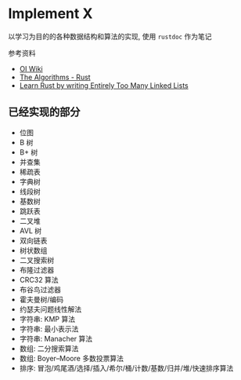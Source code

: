 # Implement X

以学习为目的的各种数据结构和算法的实现, 使用 `rustdoc` 作为笔记

参考资料

- [OI Wiki](https://oi-wiki.org/)
- [The Algorithms - Rust](https://github.com/TheAlgorithms/Rust)
- [Learn Rust by writing Entirely Too Many Linked Lists](https://rust-unofficial.github.io/too-many-lists)

## 已经实现的部分

- 位图
- B 树
- B+ 树
- 并查集
- 稀疏表
- 字典树
- 线段树
- 基数树
- 跳跃表
- 二叉堆
- AVL 树
- 双向链表
- 树状数组
- 二叉搜索树
- 布隆过滤器
- CRC32 算法
- 布谷鸟过滤器
- 霍夫曼树/编码
- 约瑟夫问题线性解法
- 字符串: KMP 算法
- 字符串: 最小表示法
- 字符串: Manacher 算法
- 数组: 二分搜索算法
- 数组: Boyer–Moore 多数投票算法
- 排序: 冒泡/鸡尾酒/选择/插入/希尔/桶/计数/基数/归并/堆/快速排序算法
